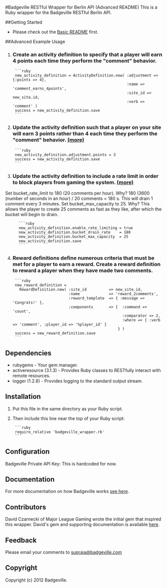 #Badgeville RESTful Wrapper for Berlin API (Advanced README)
This is a Ruby wrapper for the Badgeville RESTful Berlin API.

##Getting Started
* Please check out the [Basic README](https://github.com/badgeville/badgeville-ruby/blob/alpha/badgeville_wrapper_project/README.md) first.

##Advanced Example Usage

1. ### Create an activity definition to specify that a player will earn 4 points each time they perform the "comment" behavior.
        ```ruby
        new_activity_definition = ActivityDefinition.new( :adjustment => {:points => 4},
                                                          :name => 'comment_earns_4points',
                                                          :site_id => new_site.id,
                                                          :verb => 'comment' )
        success = new_activity_definition.save
        ```

2. ### Update the activity definition such that a player on your site will earn 3 points rather than 4 each time they perform the "comment" behavior. [(more)](http://rules.badgeville.com/display/doc/Creating+and+Managing+Behaviors)
        ```ruby
        new_activity_definition.adjustment.points = 3
        success = new_activity_definition.save
        ```

3. ### Update the activity definition to include a rate limit in order to block players from gaming the system. [(more)](http://rules.badgeville.com/display/doc/Creating+and+Managing+Behaviors#CreatingandManagingBehaviors-CreatingSimpleBehaviors)

Set bucket_rate_limit to 180 (20 comments per hour). Why? 180 (3600 (number of seconds in an hour) / 20 comments = 180 s. This will drain 1 comment every 3 minutes.
Set bucket_max_capacity to 25. Why? This allows the player to create 25 comments as fast as they like, after which the bucket will begin to drain.

          ```ruby
          new_activity_definition.enable_rate_limiting = true
          new_activity_definition.bucket_drain_rate    = 180
          new_activity_definition.bucket_max_capacity  = 25
          new_activity_definition.save
          ```

4. ### Reward definitions define numerous criteria that must be met for a player to earn a reward. Create a reward definition to reward a player when they have made two comments.
        ```ruby
        new_reward_definition =
          RewardDefinition.new( :site_id          => new_site.id,
                                :name             => 'reward_2comments',
                                :reward_template  => { :message => 'Congrats!' },
                                :components       => {  :command => 'count',
                                                        :comparator => 2,
                                                        :where => { :verb => 'comment', :player_id => '%player_id' }
                                                      } )
        success = new_reward_definition.save
        ```

Dependencies
-------------
* rubygems - Your gem manager.
* activeresource (3.1.3) - Provides Ruby classes to RESTfully interact with remote resources.
* logger (1.2.8) - Provides logging to the standard output stream.


Installation
-------------
1. Put this file in the same directory as your Ruby script.
2. Then include this line near the top of your Ruby script:

        ```ruby
        require_relative 'badgeville_wrapper.rb'
        ```

Configuration
-------------
Badgeville Private API Key: This is hardcoded for now.


Documentation
-------------
For more documentation on how Badgeville works [see here](http://rules.badgeville.com/).


Contributors
------------
David Czarnecki of Major League Gaming wrote the initial gem that inspired this wrapper. David's gem and supporting documentation is available [here](https://github.com/badgeville/badgeville-ruby).


Feedback
--------
Please email your comments to <supraja@badgeville.com>

Copyright
---------
Copyright (c) 2012 Badgeville.
